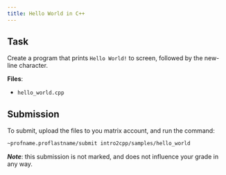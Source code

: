 ```yaml
---
title: Hello World in C++
---
```


## Task

Create a program that prints `Hello World!` to screen, followed by the new-line character.

**Files**:
- `hello_world.cpp`


## Submission

To submit, upload the files to you matrix account, and run the command:
```bash
~profname.proflastname/submit intro2cpp/samples/hello_world
```

***Note***: this submission is not marked, and does not influence your grade in any way.
